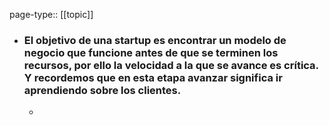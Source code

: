 page-type:: [[topic]]
- ### El objetivo de una startup es encontrar un modelo de negocio que funcione antes de que se terminen los recursos, por ello la velocidad a la que se avance es crítica. Y recordemos que en esta etapa avanzar significa ir aprendiendo sobre los clientes.
  - 


